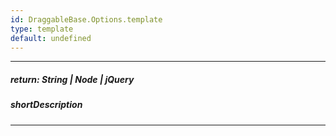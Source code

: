 ```yaml
---
id: DraggableBase.Options.template
type: template
default: undefined
---
```

---
##### return: String | Node | jQuery
<!-- Description goes here -->

##### shortDescription
<!-- Description goes here -->

---
<!-- Description goes here -->